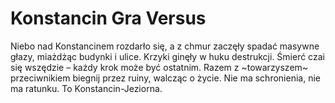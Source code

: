 # Konstancin Gra Versus
Niebo nad Konstancinem rozdarło się, a z chmur zaczęły spadać masywne głazy, miażdżąc budynki i ulice.
Krzyki ginęły w huku destrukcji. Śmierć czai się wszędzie – każdy krok może być ostatnim.
Razem z ~towarzyszem~ przeciwnikiem biegnij przez ruiny, walcząc o życie.
Nie ma schronienia, nie ma ratunku. To Konstancin-Jeziorna.